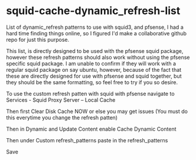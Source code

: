 # squid-cache-dynamic_refresh-list
List of dynamic_refresh patterns to use with squid3, and pfsense, I had a hard time finding things online, so I figured I'd make a collaborative github repo for just this purpose.

This list, is directly designed to be used with the pfsense squid package, however these refresh patterns should also work without using the pfsense specific squid package.
I am unable to confirm if they will work with a regular squid package on say ubuntu, however, because of the fact that these are directly designed for use with pfsense and squid together, but they should be the same formatting, so feel free to try if you so desire.

To use the custom refresh patten with squid with pfsense navigate to
Services - Squid Proxy Server – Local Cache

Then first Clear Disk Cache NOW or else you may get issues (You must do this everytime you change the refresh patten)

Then in Dynamic and Update Content enable Cache Dynamic Content 

Then under Custom refresh_patterns paste in the refresh_patterns

Save 
